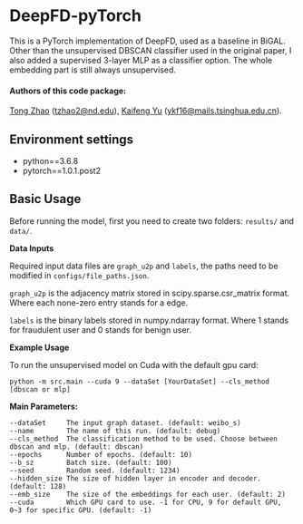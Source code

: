 # DeepFD-pyTorch
This is a PyTorch implementation of DeepFD, used as a baseline in BiGAL.
Other than the unsupervised DBSCAN classifier used in the original paper, I also added a supervised 3-layer MLP as a classifier option. The whole embedding part is still always unsupervised.

#### Authors of this code package:
[Tong Zhao](https://github.com/zhao-tong) (tzhao2@nd.edu),
[Kaifeng Yu](https://github.com/kaifeng16) (ykf16@mails.tsinghua.edu.cn).

## Environment settings
- python==3.6.8
- pytorch==1.0.1.post2


## Basic Usage
Before running the model, first you need to create two folders: `results/` and `data/`.

**Data Inputs**

Required input data files are `graph_u2p` and `labels`, the paths need to be modified in `configs/file_paths.json`.

`graph_u2p` is the adjacency matrix stored in scipy.sparse.csr_matrix format. Where each none-zero entry stands for a edge.

`labels` is the binary labels stored in numpy.ndarray format. Where 1 stands for fraudulent user and 0 stands for benign user.

**Example Usage**

To run the unsupervised model on Cuda with the default gpu card:
```
python -m src.main --cuda 9 --dataSet [YourDataSet] --cls_method [dbscan or mlp]
```

**Main Parameters:**

```
--dataSet     The input graph dataset. (default: weibo_s)
--name        The name of this run. (default: debug)
--cls_method  The classification method to be used. Choose between dbscan and mlp. (default: dbscan)
--epochs      Number of epochs. (default: 10)
--b_sz        Batch size. (default: 100)
--seed        Random seed. (default: 1234)
--hidden_size The size of hidden layer in encoder and decoder. (default: 128)
--emb_size    The size of the embeddings for each user. (default: 2)
--cuda        Which GPU card to use. -1 for CPU, 9 for default GPU, 0~3 for specific GPU. (default: -1)
```





